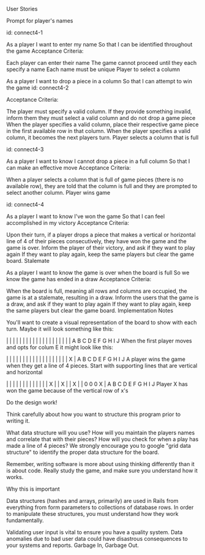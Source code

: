 User Stories

Prompt for player's names

id: connect4-1

  As a player
  I want to enter my name
  So that I can be identified throughout the game
Acceptance Criteria:

Each player can enter their name
The game cannot proceed until they each specify a name
Each name must be unique
Player to select a column

As a player
I want to drop a piece in a column
So that I can attempt to win the game
id: connect4-2

Acceptance Criteria:

The player must specify a valid column. If they provide something invalid, inform them they must select a valid column and do not drop a game piece
When the player specifies a valid column, place their respective game piece in the first available row in that column.
When the player specifies a valid column, it becomes the next players turn.
Player selects a column that is full

id: connect4-3

As a player
I want to know I cannot drop a piece in a full column
So that I can make an effective move
Acceptance Criteria:

When a player selects a column that is full of game pieces (there is no available row), they are told that the column is full and they are prompted to select another column.
Player wins game

id: connect4-4

As a player
I want to know I've won the game
So that I can feel accomplished in my victory
Acceptance Criteria:

Upon their turn, if a player drops a piece that makes a vertical or horizontal line of 4 of their pieces consecutively, they have won the game and the game is over.
Inform the player of their victory, and ask if they want to play again
If they want to play again, keep the same players but clear the game board.
Stalemate

As a player
I want to know the game is over when the board is full
So we know the game has ended in a draw
Acceptance Criteria:

When the board is full, meaning all rows and columns are occupied, the game is at a stalemate, resulting in a draw.
Inform the users that the game is a draw, and ask if they want to play again
If they want to play again, keep the same players but clear the game board.
Implementation Notes

You'll want to create a visual representation of the board to show with each turn. Maybe it will look something like this:

|                   |
|                   |
|                   |
|                   |
|                   |
|                   |
|                   |
|                   |
|                   |
|                   |
 A B C D E F G H I J
When the first player moves and opts for colum E it might look like this:

|                   |
|                   |
|                   |
|                   |
|                   |
|                   |
|                   |
|                   |
|                   |
|        X          |
 A B C D E F G H I J
A player wins the game when they get a line of 4 pieces. Start with supporting lines that are vertical and horizontal

|                   |
|                   |
|                   |
|                   |
|                   |
|                   |
|        X          |
|        X          |
|        X          |
|  0 0 0 X          |
 A B C D E F G H I J
Player X has won the game because of the vertical row of x's

Do the design work!

Think carefully about how you want to structure this program prior to writing it.

What data structure will you use?
How will you maintain the players names and correlate that with their pieces?
How will you check for when a play has made a line of 4 pieces?
We strongly encourage you to google "grid data structure" to identify the proper data structure for the board.

Remember, writing software is more about using thinking differently than it is about code. Really study the game, and make sure you understand how it works.

Why this is important

Data structures (hashes and arrays, primarily) are used in Rails from everything from form parameters to collections of database rows. In order to manipulate these structures, you must understand how they work fundamentally.

Validating user input is vital to ensure you have a quality system. Data anomalies due to bad user data could have disastrous consequences to your systems and reports. Garbage In, Garbage Out.
